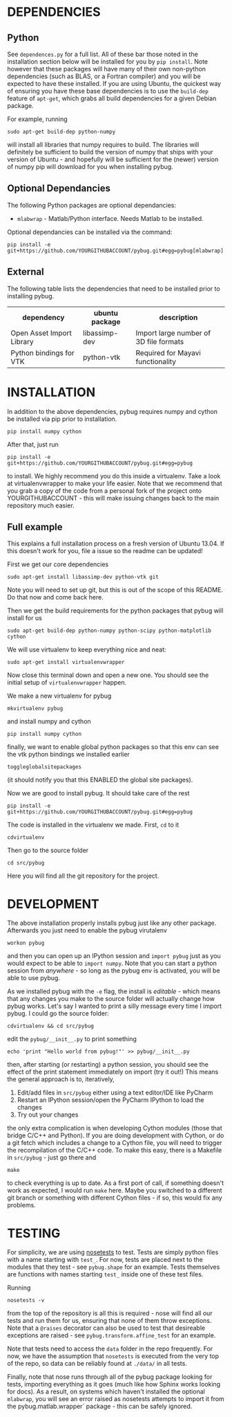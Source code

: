 DEPENDENCIES
============

Python
------

See `dependences.py` for a full list. All of these bar those noted in the
installation section below will be installed for you by `pip install`.
Note however that these packages will have many of their own non-python
dependencies (such as BLAS, or a Fortran compiler) and you will be expected
to have these installed. If you are using Ubuntu, the quickest way of ensuring
you have these base dependencies is to use the `build-dep` feature of
`apt-get`, which grabs all build dependencies for a given Debian package.

For example, running

    sudo apt-get build-dep python-numpy

will install all libraries that numpy requires to build. The libraries will
definitely be sufficient to build the version of numpy that ships with your
version of Ubuntu - and hopefully will be sufficient for the (newer) version
of numpy pip will download for you when installing pybug.

Optional Dependancies
---------------------

The following Python packages are optional dependancies:

  * ``mlabwrap`` - Matlab/Python interface. Needs Matlab to be installed.

Optional dependancies can be installed via the command:

    pip install -e git+https://github.com/YOURGITHUBACCOUNT/pybug.git#egg=pybug[mlabwrap]

External
--------

The following table lists the dependencies that need to be installed prior to
installing pybug.

<table>
  <tr>
    <th>dependency</th><th>ubuntu package</th><th>description</th>
  </tr>
  <tr>
    <td>Open Asset Import Library</td>
    <td>libassimp-dev</td>
    <td>Import large number of 3D file formats</td>
  </tr>
  <tr>
    <td>Python bindings for VTK</td>
    <td>python-vtk</td>
    <td>Required for Mayavi functionality</td>
  </tr>
</table>

INSTALLATION
============

In addition to the above dependencies, pybug requires numpy and cython be
installed via pip prior to installation.

    pip install numpy cython

After that, just run

    pip install -e git+https://github.com/YOURGITHUBACCOUNT/pybug.git#egg=pybug

to install. We highly recommend you do this inside a virtualenv. Take a look
at virtualenvwrapper to make your life easier. Note that we recommend that you
grab a copy of the code from a personal fork of the project onto
YOURGITHUBACCOUNT - this will make issuing changes back to the main repository
much easier.

Full example
------------

This explains a full installation process on a fresh version of Ubuntu 13.04.
If this doesn't work for you, file a issue so the readme can be updated!

First we get our core dependencies

    sudo apt-get install libassimp-dev python-vtk git

Note you will need to set up git, but this is out of the scope of this README.
Do that now and come back here.

Then we get the build requirements for the python packages that pybug will
install for us

    sudo apt-get build-dep python-numpy python-scipy python-matplotlib cython

We will use virtualenv to keep everything nice and neat:

    sudo apt-get install virtualenvwrapper

Now close this terminal down and open a new one. You should see the initial
setup of `virtualenvwrapper` happen.

We make a new virtualenv for pybug

    mkvirtualenv pybug

and install numpy and cython

    pip install numpy cython

finally, we want to enable global python packages so that this env can see
the vtk python bindings we installed earlier

    toggleglobalsitepackages

(it should notify you that this ENABLED the global site packages).

Now we are good to install pybug. It should take care of the rest

    pip install -e git+https://github.com/YOURGITHUBACCOUNT/pybug.git#egg=pybug

The code is installed in the virtualenv we made. First, `cd` to it

    cdvirtualenv

Then go to the source folder

    cd src/pybug

Here you will find all the git repository for the project.

DEVELOPMENT
===========

The above installation properly installs pybug just like any other package.
Afterwards you just need to enable the pybug virutalenv

    workon pybug

and then you can open up an IPython session and `import pybug` just as you
would expect to be able to `import numpy`. Note that you can start a python
session from _anywhere_ - so long as the pybug env is activated, you will
be able to use pybug.

As we installed pybug with the `-e` flag, the install is _editable_ - which
means that any changes you make to the source folder will actually change how
pybug works. Let's say I wanted to print a silly message every time I import
pybug. I could go the source folder:

    cdvirtualenv && cd src/pybug

edit the `pybug/__init__.py` to print something

    echo 'print "Hello world from pybug!"' >> pybug/__init__.py


then, after starting (or restarting) a python session, you should see the
effect of the print statement immediately on import (try it out!) This means
the general approach is to, iteratively,

1. Edit/add files in `src/pybug` either using a text editor/IDE like PyCharm
2. Restart an IPython session/open the PyCharm IPython to load the changes
3. Try out your changes

the only extra complication is when developing Cython modules (those that
bridge C/C++ and Python). If you are doing development with Cython, or
do a git fetch which includes a change to a Cython file, you will need to
trigger the recompilation of the C/C++ code. To make this easy, there is a
Makefile in `src/pybug` - just go there and

    make

to check everything is up to date. As a first port of call, if something
doesn't work as expected, I would run `make` here. Maybe you switched to a
different git branch or something with different Cython files - if so, this
would fix any problems.

TESTING
=======

For simplicity, we are using
[nosetests](https://nose.readthedocs.org/en/latest/) to test. Tests are simply
python files with a name starting with `test_`. For now, tests are placed next
to the modules that they test - see `pybug.shape` for an example. Tests
themselves are functions with names starting `test_` inside one of these test
files.

Running

    nosetests -v

from the top of the repository is all this is required - nose will find all
our tests and run them for us, ensuring that none of them throw exceptions.
Note that a `@raises` decorator can also be used to test that desireable
exceptions are raised - see `pybug.transform.affine_test` for an example.

Note that tests need to access the `data` folder in the repo frequently.
For now, we have the assumption that `nosetests` is executed from
the very top of the repo, so data can be reliably found at `./data/` in
all tests.



Finally, note that nose runs through all of the pybug package looking for
tests, importing everything as it goes (much like how Sphinx works looking
for docs). As a result, on systems which haven't installed the optional
`mlabwrap`, you will see an error raised as nosetests attempts to import
it from the pybug.matlab.wrapper` package - this can be safely ignored.

